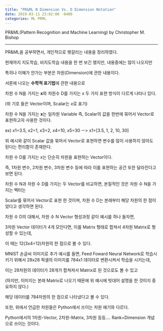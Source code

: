 ```yaml
---
title: "PR&ML N Dimension Vs. D Dimension Notation"
date: 2019-03-11 23:02:00 -0400
categories: ML PRML
---
```



PR&ML(Pattern Recognition and Machine Learning) by Christopher M. Bishop
_____________________________


PR&ML을 공부하면서, 개인적으로 헷갈리는 내용을 정리하였다.

현재까지 지도학습, 비지도학습 내용을 한 번 보긴 했지만, 내용중에는 많이 나오지만

특히나 이해가 안가는 부분은 차원(Dimension)에 관한 내용이다.




서론에 나오는 **수학적 표기법**에 관한 내용으로

차원 수 N을 가지는 **x**와 차원수 D를 가지는 x 두 가지 표현 방식이 다르게 나타나 있다.

(위 기호 들은 Vector이며, Scalar는 *x*로 표기)




차원 수 N을 가지는 **x**는 일차원 Variable 즉, Scalar의 값을 한번에 묶어서 Vector로 표현하고자 사용한 것이다.

ex) *x*1=3.5, *x*2=1, *x*3=2, *x*4=10, *x*5=30 ㅡ> x1=[3.5, 1, 2, 10, 30]

위 예시와 같이 Scalar 값을  묶어서 Vector로 표현하면 변수를 많이 사용하지 않아도 된다는 편리함이 존재한다.




차원 수 D를 가지는 x는 단순히 차원을 표현하는 Vector이다.

즉, 1차원 변수, 2차원 변수, 3차원 변수 등에 따라 이를 표현하는 공간 또한 달라진다고 보면 된다.




차원 수 N과 차원 수 D를 가지는 두 Vector를 비교하면, 본질적인 것은 차원 수 N을 가지는 벡터는

Scalar를 묶어서 Vector로 표현 한 것이며, 차원 수 D는 본래부터 해당 차원의 한 점이었다고 생각하면 된다.




차원 수 D의 대해서, 차원 수 N Vector 형성과정 같이 예시를 하나 들자면,

3차원 Vector 데이터가 4개 모인다면, 이를 Matrix 형태로 합쳐서 4차원 Matrix로 형성할 수 있는데,

이 때는 12(3x4=12)차원의 한 점으로 볼 수 있다.

MNIST 손글씨 이미지로 추가 예시를 들면,
Feed Foward Neural Network로 학습시키기 위해서
28x28 픽셀의 이미지를 784x1 데이터로 변환시켜서 학습을 시키는데,

이는 28차원의 데이터가 28개가 합쳐져서 Matrix로 된 것으로도 볼 수 있고

(하지만, 이미지는 본래 Matrix로 나오기 때문에 위 예시에 빗대어 설명을 한 것이지 중요하지 않다.)

해당 데이터를 784차원의 한 점으로 나타냈다고 볼 수 있다.




또한, 위에서 언급한 차원들은 Python에서 쓰이는 차원 얘기와 다르다.

Python에서의 1차원-Vector, 2차원-Matrix, 3차원 등등.... Rank=Dimension 개념으로 쓰이는 것이다.
